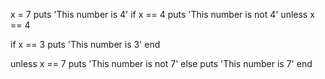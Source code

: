 x = 7
puts 'This number is 4' if x == 4
puts 'This number is not 4' unless x == 4

if x == 3
  puts 'This number is 3'
end

unless x == 7
  puts 'This number is not 7'
else
  puts 'This number is 7'
end
